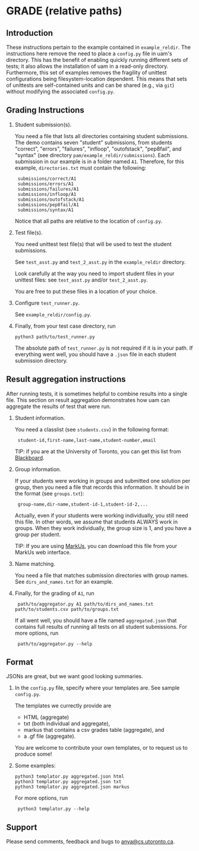 GRADE (relative paths)
===

Introduction
---
These instructions pertain to the example contained in `example_reldir`. The instructions here remove the need to place a `config.py` file in uam's directory. This has the benefit of enabling quickly running different sets of tests; it also allows the installation of uam in a read-only directory. Furthermore, this set of examples removes the fragility of unittest configurations being filesystem-location dependent. This means that sets of unittests are self-contained units and can be shared (e.g., via `git`) without modifying the associated `config.py`.

Grading Instructions
---
1. Student submission(s).

   You need a file that lists all directories containing student submissions.  The demo contains seven "student" submissions, from students "correct", "errors", "failures", "infloop", "outofstack",
"pep8fail", and "syntax" (see directory `pam/example_reldir/submissions`). Each submission in our example is in a folder named `A1`.  Therefore, for this example, `directories.txt` must contain the following:

   ```
    submissions/correct/A1
    submissions/errors/A1
    submissions/failures/A1
    submissions/infloop/A1
    submissions/outofstack/A1
    submissions/pep8fail/A1
    submissions/syntax/A1
   ```
   Notice that all paths are relative to the location of `config.py`.

2. Test file(s).

   You need unittest test file(s) that will be used to test the student submissions.
   
   See `test_asst.py` and `test_2_asst.py` in the `example_reldir` directory.

   Look carefully at the way you need to import student files in your unittest files: see `test_asst.py` and/or `test_2_asst.py`.

   You are free to put these files in a location of your choice.

3. Configure `test_runner.py`.

   See `example_reldir/config.py`.

4. Finally, from your test case directory, run

    `python3 path/to/test_runner.py`

   The absolute path of `test_runner.py` is not required if it is in your path. If everything went well, you should have a `.json` file in each student submission directory.


Result aggregation instructions
---
After running tests, it is sometimes helpful to combine results into a single file. This section on result aggregation demonstrates how uam can aggregate the results of test that were run.

1. Student information.

   You need a classlist (see `students.csv`) in the following format:

        student-id,first-name,last-name,student-number,email

   TIP: if you are at the University of Toronto, you can get this list from [Blackboard](https://portal.utoronto.ca).

2. Group information.

   If your students were working in groups and submitted one solution per group, then you need a file that records this information. It should be in the format (see `groups.txt`):

        group-name,dir-name,student-id-1,student-id-2,...

   Actually, even if your students were working individually, you still need this file. In other words, we assume that students ALWAYS work in groups. When they work individually, the group size is 1, and you have a group per student.

   TIP: If you are using [MarkUs](https://github.com/MarkUsProject/Markus), you can download this file from your MarkUs web interface.

3. Name matching.

   You need a file that matches submission directories with group
names. See `dirs_and_names.txt` for an example.

4. Finally, for the grading of `A1`, run

        path/to/aggregator.py A1 path/to/dirs_and_names.txt path/to/students.csv path/to/groups.txt

   If all went well, you should have a file named `aggregated.json` that contains
full results of running all tests on all student submissions. For more options, run

        path/to/aggregator.py --help
    

Format
---

JSONs are great, but we want good looking summaries.

1. In the `config.py` file, specify where your templates are. See sample `config.py`.

   The templates we currectly provide are

     * HTML (aggregate)
     * txt (both individual and aggregate),
     * markus that contains a csv grades table (aggregate), and
     * a .gf file (aggregate).

   You are welcome to contribute your own templates, or to request us to
produce some!

2. Some examples:

   ```
   python3 templator.py aggregated.json html 
   python3 templator.py aggregated.json txt
   python3 templator.py aggregated.json markus
   ```

   For more options, run

        python3 templator.py --help

Support
---

Please send comments, feedback and bugs to [anya@cs.utoronto.ca](mailto:anya@cs.toronto.edu).
